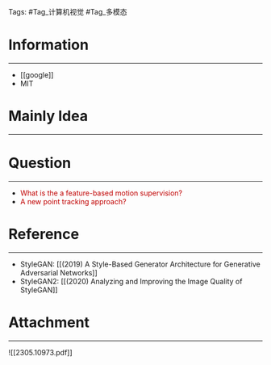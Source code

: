 Tags: #Tag_计算机视觉 #Tag_多模态 
# Information
---
- [[google]]
- MIT

# Mainly Idea
---

# Question
---
- <font color="#c00000">What is the a feature-based motion supervision?</font>
- <font color="#c00000">A new point tracking approach?</font>

# Reference
---
- StyleGAN: [[(2019) A Style-Based Generator Architecture for Generative Adversarial Networks]]
- StyleGAN2: [[(2020) Analyzing and Improving the Image Quality of StyleGAN]]

# Attachment
---
![[2305.10973.pdf]]